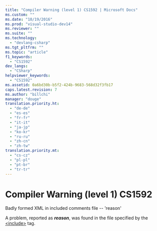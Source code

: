 ```yaml
---
title: "Compiler Warning (level 1) CS1592 | Microsoft Docs"
ms.custom: ""
ms.date: "10/19/2016"
ms.prod: "visual-studio-dev14"
ms.reviewer: ""
ms.suite: ""
ms.technology: 
  - "devlang-csharp"
ms.tgt_pltfrm: ""
ms.topic: "article"
f1_keywords: 
  - "CS1592"
dev_langs: 
  - "CSharp"
helpviewer_keywords: 
  - "CS1592"
ms.assetid: 0a6bd30b-b5f2-424b-9683-568d32f3fb17
caps.latest.revision: 7
ms.author: "billchi"
manager: "douge"
translation.priority.ht: 
  - "de-de"
  - "es-es"
  - "fr-fr"
  - "it-it"
  - "ja-jp"
  - "ko-kr"
  - "ru-ru"
  - "zh-cn"
  - "zh-tw"
translation.priority.mt: 
  - "cs-cz"
  - "pl-pl"
  - "pt-br"
  - "tr-tr"
---
```

# Compiler Warning (level 1) CS1592
Badly formed XML in included comments file -- 'reason'  
  
 A problem, reported as ***reason***, was found in the file specified by the [\<include>](../Topic/%3Cinclude%3E%20\(C%23%20Programming%20Guide\).md) tag.